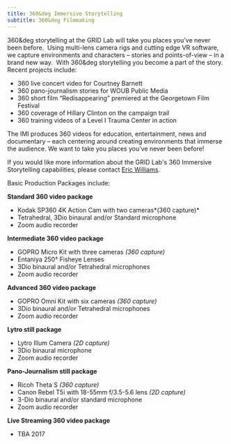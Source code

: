 ```yaml
---
title: 360&deg Immersive Storytelling
subtitle: 360&deg Filmmaking
---
```



360&deg storytelling at the GRID Lab will take you places you’ve never been before.&nbsp; Using multi-lens camera rigs and cutting edge VR software, we capture environments and characters – stories and points-of-view – in a brand new way.&nbsp; With 360&deg storytelling you become a part of the story.&nbsp; Recent projects include:

* 360 live concert video for Courtney Barnett
* 360 pano-journalism stories for WOUB Public Media
* 360 short film “Redisappearing” premiered at the Georgetown Film Festival
* 360 coverage of Hillary Clinton on the campaign trail
* 360 training videos of a Level I Trauma Center in action


The IMI produces 360 videos for education, entertainment, news and documentary – each centering around creating environments that immerse the audience. We want to take you places you’ve never been before!

If you would like more information about the GRID Lab's 360 Immersive Storytelling capabilities, please contact [Eric Williams](javascript:void(location.href='mailto:'+String.fromCharCode(119,105,108,108,105,97,101,50,64,111,104,105,111,46,101,100,117)+'?subject=GRID%20Lab%20-%20360%20Immersive%20Storytelling%20Request')).

Basic Production Packages include:

**Standard 360 video package**

* Kodak SP360 4K Action Cam with two cameras*(360 capture)*
* Tetrahedral, 3Dio binaural and/or Standard microphone
* Zoom audio recorder


**Intermediate 360 video package**

* GOPRO Micro Kit with three cameras *(360 capture)*
* Entaniya 250&deg; Fisheye Lenses
* 3Dio binaural and/or Tetrahedral microphones
* Zoom audio recorder


**Advanced 360 video package**

* GOPRO Omni Kit with six cameras *(360 capture)*
* 3Dio binaural and/or Tetrahedral microphones
* Zoom audio recorder


**Lytro still package**

* Lytro Illum Camera *(2D capture)*
* 3Dio binaural microphone
* Zoom audio recorder


**Pano-Journalism still package**

* Ricoh Theta S *(360 capture)*
* Canon Rebel T5i with 18-55mm f/3.5-5.6 lens *(2D capture)*
* 3-Dio binaural and/or standard microphone
* Zoom audio recorder


**Live Streaming 360 video package**

* TBA 2017
